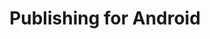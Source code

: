 ---
title: Publishing for Android
description: Learn how to publish your app in the Play Store for Android users.
---